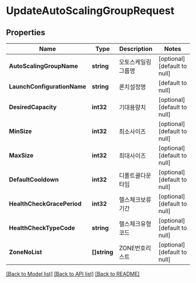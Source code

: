 # UpdateAutoScalingGroupRequest

## Properties
Name | Type | Description | Notes
------------ | ------------- | ------------- | -------------
**AutoScalingGroupName** | **string** | 오토스케일링그룹명 | [optional] [default to null]
**LaunchConfigurationName** | **string** | 론치설정명 | [default to null]
**DesiredCapacity** | **int32** | 기대용량치 | [optional] [default to null]
**MinSize** | **int32** | 최소사이즈 | [optional] [default to null]
**MaxSize** | **int32** | 최대사이즈 | [optional] [default to null]
**DefaultCooldown** | **int32** | 디폴트쿨다운타임 | [optional] [default to null]
**HealthCheckGracePeriod** | **int32** | 헬스체크보류기간 | [optional] [default to null]
**HealthCheckTypeCode** | **string** | 헬스체크유형코드 | [optional] [default to null]
**ZoneNoList** | **[]string** | ZONE번호리스트 | [optional] [default to null]

[[Back to Model list]](../README.md#documentation-for-models) [[Back to API list]](../README.md#documentation-for-api-endpoints) [[Back to README]](../README.md)


